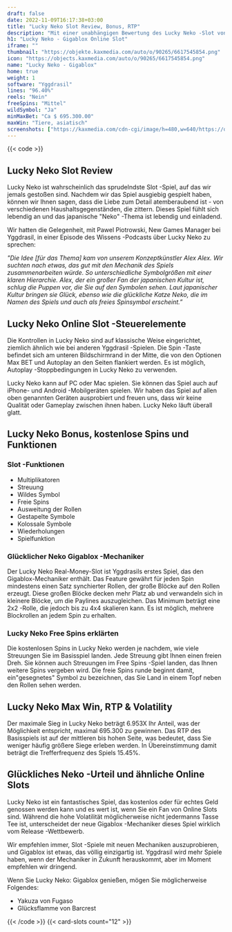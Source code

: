 ```yaml
---
draft: false
date: 2022-11-09T16:17:38+03:00
title: "Lucky Neko Slot Review, Bonus, RTP"
description: "Mit einer unabhängigen Bewertung des Lucky Neko -Slot von Yggdrasil können Sie kostenlos oder echtes Geld spielen und hier einen Bonus erhalten."
h1: "Lucky Neko - Gigablox Online Slot"
iframe: ""
thumbnail: "https://objekte.kaxmedia.com/auto/o/90265/6617545854.png"
icon: "https://objects.kaxmedia.com/auto/o/90265/6617545854.png"
name: "Lucky Neko - Gigablox"
home: true
weight: 1
software: "Yggdrasil"
lines: "96.40%"
reels: "Nein"
freeSpins: "Mittel"
wildSymbol: "Ja"
minMaxBet: "Ca $ 695.300.00"
maxWin: "Tiere, asiatisch"
screenshots: ["https://kaxmedia.com/cdn-cgi/image/h=480,w=640/https://objects.kaxmedia.com/auto/o/90270/bdbf7a8aa9.PNG"]
---
```


{{< code >}}<h2>Lucky Neko Slot Review</h2><p>Lucky Neko ist wahrscheinlich das sprudelndste Slot -Spiel, auf das wir jemals gestoßen sind. Nachdem wir das Spiel ausgiebig gespielt haben, können wir Ihnen sagen, dass die Liebe zum Detail atemberaubend ist - von verschiedenen Haushaltsgegenständen, die zittern. Dieses Spiel fühlt sich lebendig an und das japanische "Neko" -Thema ist lebendig und einladend.</p><p>Wir hatten die Gelegenheit, mit Pawel Piotrowski, New Games Manager bei Yggdrasil, in einer Episode des Wissens -Podcasts über Lucky Neko zu sprechen:</p><p><em>"Die Idee [für das Thema] kam von unserem Konzeptkünstler Alex Alex. Wir suchten nach etwas, das gut mit den Mechanik des Spiels zusammenarbeiten würde. So unterschiedliche Symbolgrößen mit einer klaren Hierarchie. Alex, der ein großer Fan der japanischen Kultur ist, schlug die Puppen vor, die Sie auf den Symbolen sehen. Laut japanischer Kultur bringen sie Glück, ebenso wie die glückliche Katze Neko, die im Namen des Spiels und auch als freies Spinsymbol erscheint.”</em></p><h2>Lucky Neko Online Slot -Steuerelemente</h2><p>Die Kontrollen in Lucky Neko sind auf klassische Weise eingerichtet, ziemlich ähnlich wie bei anderen Yggdrasil -Spielen. Die Spin -Taste befindet sich am unteren Bildschirmrand in der Mitte, die von den Optionen Max BET und Autoplay an den Seiten flankiert werden. Es ist möglich, Autoplay -Stoppbedingungen in Lucky Neko zu verwenden.</p><p>Lucky Neko kann auf PC oder Mac spielen. Sie können das Spiel auch auf iPhone- und Android -Mobilgeräten spielen. Wir haben das Spiel auf allen oben genannten Geräten ausprobiert und freuen uns, dass wir keine Qualität oder Gameplay zwischen ihnen haben. Lucky Neko läuft überall glatt.</p><h2>Lucky Neko Bonus, kostenlose Spins und Funktionen</h2><h3>
Slot -Funktionen</h3><ul>
<li></span>
Multiplikatoren</li>
<li></span>
Streuung</li>
<li></span>
Wildes Symbol</li>
<li></span>
Freie Spins</li>
<li></span>
Ausweitung der Rollen</li>
<li></span>
Gestapelte Symbole</li>
<li></span>
Kolossale Symbole</li>
<li></span>
Wiederholungen</li>
<li></span>
Spielfunktion</li></ul><h3>Glücklicher Neko Gigablox -Mechaniker</h3><p>Der Lucky Neko Real-Money-Slot ist Yggdrasils erstes Spiel, das den Gigablox-Mechaniker enthält. Das Feature gewährt für jeden Spin mindestens einen Satz synchierter Rollen, der große Blöcke auf den Rollen erzeugt. Diese großen Blöcke decken mehr Platz ab und verwandeln sich in kleinere Blöcke, um die Paylines auszugleichen. Das Minimum beträgt eine 2x2 -Rolle, die jedoch bis zu 4x4 skalieren kann. Es ist möglich, mehrere Blockrollen an jedem Spin zu erhalten.</p><h3>Lucky Neko Free Spins erklärten</h3><p>Die kostenlosen Spins in Lucky Neko werden je nachdem, wie viele Streuungen Sie im Basisspiel landen. Jede Streuung gibt Ihnen einen freien Dreh. Sie können auch Streuungen im Free Spins -Spiel landen, das Ihnen weitere Spins vergeben wird. Die freie Spins runde beginnt damit, ein"gesegnetes" Symbol zu bezeichnen, das Sie Land in einem Topf neben den Rollen sehen werden.</p><h2>Lucky Neko Max Win, RTP & Volatility</h2><p>Der maximale Sieg in Lucky Neko beträgt 6.953X Ihr Anteil, was der Möglichkeit entspricht, maximal 695.300 zu gewinnen. Das RTP des Basisspiels ist auf der mittleren bis hohen Seite, was bedeutet, dass Sie weniger häufig größere Siege erleben werden. In Übereinstimmung damit beträgt die Trefferfrequenz des Spiels 15.45%.</p><h2>Glückliches Neko -Urteil und ähnliche Online Slots</h2><p>Lucky Neko ist ein fantastisches Spiel, das kostenlos oder für echtes Geld genossen werden kann und es wert ist, wenn Sie ein Fan von Online Slots sind. Während die hohe Volatilität möglicherweise nicht jedermanns Tasse Tee ist, unterscheidet der neue Gigablox -Mechaniker dieses Spiel wirklich vom Release -Wettbewerb.</p><p>Wir empfehlen immer, Slot -Spiele mit neuen Mechaniken auszuprobieren, und Gigablox ist etwas, das völlig einzigartig ist. Yggdrasil wird mehr Spiele haben, wenn der Mechaniker in Zukunft herauskommt, aber im Moment empfehlen wir dringend.</p><p>Wenn Sie Lucky Neko: Gigablox genießen, mögen Sie möglicherweise Folgendes:</p><ul><li>Yakuza von Fugaso</li><li>Glücksflamme von Barcrest</li></ul>{{< /code >}}
 {{< card-slots count="12" >}}